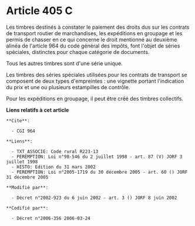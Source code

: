 # Article 405 C

Les timbres destinés à constater le paiement des droits dus sur les contrats de transport routier de marchandises, les
expéditions en groupage et les permis de chasser en ce qui concerne le droit mentionné au deuxième alinéa de l'article 964 du
code général des impôts, font l'objet de séries spéciales, distinctes pour chaque catégorie de documents.

Tous les autres timbres sont d'une série unique.

Les timbres des séries spéciales utilisées pour les contrats de transport se composent de deux types d'empreintes : une
vignette portant l'indication du prix et une ou plusieurs estampilles de contrôle.

Pour les expéditions en groupage, il peut être créé des timbres collectifs.

**Liens relatifs à cet article**

	**Cite**:

	  - CGI 964

	**Liens**:

	  - TXT_ASSOCIE: Code rural R223-13
	  - PEREMPTION: Loi n°98-546 du 2 juillet 1998 - art. 87 (V) JORF 3 juillet 1998
	  - HISTO: Edition du 31 mars 2002
	  - PEREMPTION: Loi n°2005-1719 du 30 décembre 2005 - art. 60 () JORF 31 décembre 2005

	**Modifié par**:

	  - Décret n°2002-923 du 6 juin 2002 - art. 3 () JORF 8 juin 2002

	**Codifié par**:

	  - Décret n°2006-356 2006-03-24
